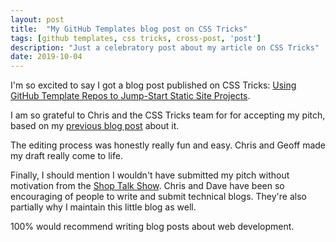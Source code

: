 ```yaml
---
layout: post
title:  "My GitHub Templates blog post on CSS Tricks"
tags: [github templates, css tricks, cross-post, 'post']
description: "Just a celebratory post about my article on CSS Tricks"
date: 2019-10-04
---
```


I'm so excited to say I got a blog post published on CSS Tricks: [Using GitHub Template Repos to Jump-Start Static Site Projects](https://css-tricks.com/using-github-template-repos-to-jump-start-static-site-projects/).

I am so grateful to Chris and the CSS Tricks team for for accepting my pitch, based on my [previous blog post](https://ogdenstudios.xyz/2019/09/03/eleventy-github-repository-template.html) about it. 

The editing process was honestly really fun and easy. Chris and Geoff made my draft really come to life. 

Finally, I should mention I wouldn't have submitted my pitch without motivation from the [Shop Talk Show](https://shoptalkshow.com/). Chris and Dave have been so encouraging of people to write and submit technical blogs. They're also partially why I maintain this little blog as well. 

100% would recommend writing blog posts about web development. 